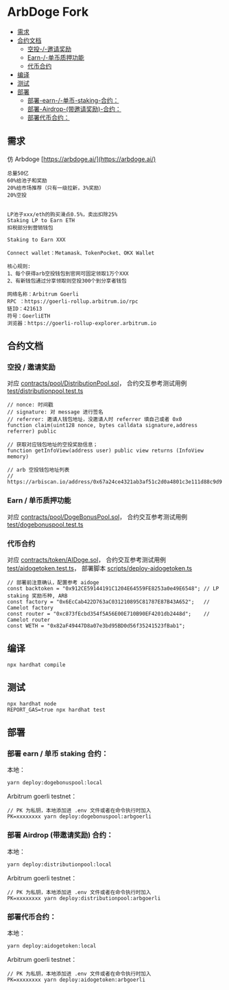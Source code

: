 # ArbDoge Fork

- [需求](#需求)
- [合约文档](#合约文档)
  - [空投-/-邀请奖励](#空投-/-邀请奖励)
  - [Earn-/-单币质押功能](#Earn-/-单币质押功能)
  - [代币合约](#代币合约)
- [编译](#编译)
- [测试](#测试)
- [部署](#部署)
  - [部署-earn-/-单币-staking-合约：](#部署-earn-/-单币-staking-合约：)
  - [部署-Airdrop-(带邀请奖励)-合约：](<#部署-Airdrop-(带邀请奖励)-合约：>)
  - [部署代币合约：](#部署代币合约：)

## 需求

仿 Arbdoge [https://arbdoge.ai/](https://arbdoge.ai/)

```
总量50亿
60%给池子和奖励
20%给市场推荐（只有一级拉新，3%奖励）
20%空投


LP池子xxx/eth的购买滑点0.5%，卖出扣除25%
Staking LP to Earn ETH
扣税部分到营销钱包

Staking to Earn XXX

Connect wallet：Metamask、TokenPocket、OKX Wallet

核心规则:
1、每个获得arb空投钱包到官网可固定领取1万个XXX
2、有新钱包通过分享领取则空投300个到分享者钱包

网络名称：Arbitrum Goerli
RPC ：https://goerli-rollup.arbitrum.io/rpc
链ID：421613
符号：GoerliETH
浏览器：https://goerli-rollup-explorer.arbitrum.io
```

## 合约文档

### 空投 / 邀请奖励

对应 [contracts/pool/DistributionPool.sol](contracts/pool/DistributionPool.sol)，
合约交互参考测试用例 [test/distributionpool.test.ts](test/distributionpool.test.ts)

```
// nonce: 时间戳
// signature: 对 message 进行签名
// referrer: 邀请人钱包地址，没邀请人时 referrer 填自己或者 0x0
function claim(uint128 nonce, bytes calldata signature,address referrer) public

// 获取对应钱包地址的空投奖励信息；
function getInfoView(address user) public view returns (InfoView memory)

// arb 空投钱包地址列表
// https://arbiscan.io/address/0x67a24ce4321ab3af51c2d0a4801c3e111d88c9d9
```

### Earn / 单币质押功能

对应 [contracts/pool/DogeBonusPool.sol](contracts/pool/DogeBonusPool.sol)，
合约交互参考测试用例 [test/dogebonuspool.test.ts](test/dogebonuspool.test.ts)

### 代币合约

对应 [contracts/token/AIDoge.sol](contracts/token/AIDoge.sol)，
合约交互参考测试用例 [test/aidogetoken.test.ts](test/aidogetoken.test.ts)，
部署脚本 [scripts/deploy-aidogetoken.ts](scripts/deploy-aidogetoken.ts)

```
// 部署前注意确认，配置参考 aidoge
const backtoken = "0x912CE59144191C1204E64559FE8253a0e49E6548"; // LP staking 奖励币种, ARB
const factory = "0x6EcCab422D763aC031210895C81787E87B43A652";   // Camelot factory
const router = "0xc873fEcbd354f5A56E00E710B90EF4201db2448d";    // Camelot router
const WETH = "0x82aF49447D8a07e3bd95BD0d56f35241523fBab1";

```

## 编译

```
npx hardhat compile
```

## 测试

```
npx hardhat node
REPORT_GAS=true npx hardhat test
```

## 部署

### 部署 earn / 单币 staking 合约：

本地：

```
yarn deploy:dogebonuspool:local
```

Arbitrum goerli testnet：

```
// PK 为私钥，本地添加进 .env 文件或者在命令执行时加入
PK=xxxxxxxx yarn deploy:dogebonuspool:arbgoerli
```

### 部署 Airdrop (带邀请奖励) 合约：

本地：

```
yarn deploy:distributionpool:local
```

Arbitrum goerli testnet：

```
// PK 为私钥，本地添加进 .env 文件或者在命令执行时加入
PK=xxxxxxxx yarn deploy:distributionpool:arbgoerli
```

### 部署代币合约：

本地：

```
yarn deploy:aidogetoken:local
```

Arbitrum goerli testnet：

```
// PK 为私钥，本地添加进 .env 文件或者在命令执行时加入
PK=xxxxxxxx yarn deploy:aidogetoken:arbgoerli
```
